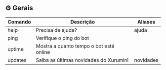 ## ⚙️ Gerais
| Comando | Descrição  | Aliases |
|--|--|--|
|help| Precisa de ajuda? | ajuda |
|ping| Verifique o ping do bot | |
|uptime| Mostra a quanto tempo o bot está online | |
|updates| Saiba as últimas novidades do Xurumin! | novidades |
